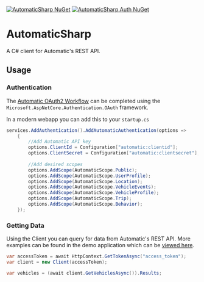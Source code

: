[![AutomaticSharp NuGet](https://img.shields.io/nuget/v/AutomaticSharp.svg)](https://www.nuget.org/packages/AutomaticSharp)
[![AutomaticSharp.Auth NuGet](https://img.shields.io/nuget/v/AutomaticSharp.Auth.svg)](https://www.nuget.org/packages/AutomaticSharp.Auth)
# AutomaticSharp 
A C# client for Automatic's REST API. 

## Usage

### Authentication

The [Automatic OAuth2 Workflow](https://developer.automatic.com/api-reference/#oauth-workflow) can be completed using the `Microsoft.AspNetCore.Authentication.OAuth` framework.

In a modern webapp you can add this to your `startup.cs`
```c#
services.AddAuthentication().AddAutomaticAuthentication(options =>
    {        
        //Add Automatic API key
        options.ClientId = Configuration["automatic:clientid"];
        options.ClientSecret = Configuration["automatic:clientsecret"];
        
        //Add desired scopes       
        options.AddScope(AutomaticScope.Public);
        options.AddScope(AutomaticScope.UserProfile);
        options.AddScope(AutomaticScope.Location);
        options.AddScope(AutomaticScope.VehicleEvents);
        options.AddScope(AutomaticScope.VehicleProfile);
        options.AddScope(AutomaticScope.Trip);
        options.AddScope(AutomaticScope.Behavior);       
    });

```

### Getting Data

Using the Client you can query for data from Automatic's REST API. More examples can be found in the demo application which can be [viewed here](http://automaticsharp.azurewebsites.net/).

```c#
var accessToken = await HttpContext.GetTokenAsync("access_token");
var client = new Client(accessToken);

var vehicles = (await client.GetVehiclesAsync()).Results;
```
